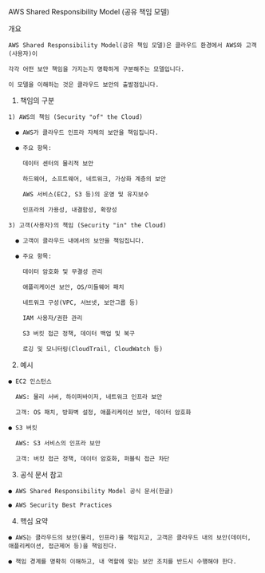 AWS Shared Responsibility Model (공유 책임 모델)

  개요

    AWS Shared Responsibility Model(공유 책임 모델)은 클라우드 환경에서 AWS와 고객(사용자)이 
    
    각각 어떤 보안 책임을 가지는지 명확하게 구분해주는 모델입니다.

    이 모델을 이해하는 것은 클라우드 보안의 출발점입니다.

  1. 책임의 구분

    1) AWS의 책임 (Security "of" the Cloud)

      ● AWS가 클라우드 인프라 자체의 보안을 책임집니다.

      ● 주요 항목:

        데이터 센터의 물리적 보안

        하드웨어, 소프트웨어, 네트워크, 가상화 계층의 보안

        AWS 서비스(EC2, S3 등)의 운영 및 유지보수

        인프라의 가용성, 내결함성, 확장성

    3) 고객(사용자)의 책임 (Security "in" the Cloud)

      ● 고객이 클라우드 내에서의 보안을 책임집니다.

      ● 주요 항목:

        데이터 암호화 및 무결성 관리

        애플리케이션 보안, OS/미들웨어 패치

        네트워크 구성(VPC, 서브넷, 보안그룹 등)

        IAM 사용자/권한 관리

        S3 버킷 접근 정책, 데이터 백업 및 복구

        로깅 및 모니터링(CloudTrail, CloudWatch 등)

  2. 예시

    ● EC2 인스턴스

      AWS: 물리 서버, 하이퍼바이저, 네트워크 인프라 보안

      고객: OS 패치, 방화벽 설정, 애플리케이션 보안, 데이터 암호화

    ● S3 버킷

      AWS: S3 서비스의 인프라 보안

      고객: 버킷 접근 정책, 데이터 암호화, 퍼블릭 접근 차단

  3. 공식 문서 참고

    ● AWS Shared Responsibility Model 공식 문서(한글)

    ● AWS Security Best Practices

  4. 핵심 요약

    ● AWS는 클라우드의 보안(물리, 인프라)을 책임지고, 고객은 클라우드 내의 보안(데이터, 애플리케이션, 접근제어 등)을 책임진다.

    ● 책임 경계를 명확히 이해하고, 내 역할에 맞는 보안 조치를 반드시 수행해야 한다.
